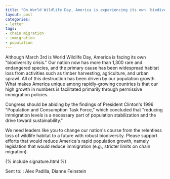 ```yaml
---
title: "On World Wildlife Day, America is experiencing its own 'biodiversity crisis'"
layout: post
categories:
- letter
tags:
- chain migration
- immigration
- population
---
```


Although March 3rd is World Wildlife Day, America is facing its own "biodiversity crisis." Our nation now has more than 1,300 rare and endangered species, and the primary cause has been widespread habitat loss from activities such as timber harvesting, agriculture, and urban sprawl. All of this destruction has been driven by our population growth. What makes America unique among rapidly-growing countries is that our high growth in numbers is facilitated primarily through permissive immigration policies.

Congress should be abiding by the findings of President Clinton's 1996 "Population and Consumption Task Force," which concluded that "reducing immigration levels is a necessary part of population stabilization and the drive toward sustainability."

We need leaders like you to change our nation's course from the relentless loss of wildlife habitat to a future with robust biodiversity. Please support efforts that would reduce America's rapid population growth, namely legislation that would reduce immigration (e.g., stricter limits on chain migration).

{% include signature.html %}

Sent to:
: Alex Padilla, Dianne Feinstein
